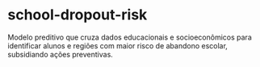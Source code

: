 # school-dropout-risk
Modelo preditivo que cruza dados educacionais e socioeconômicos para identificar alunos e regiões com maior risco de abandono escolar, subsidiando ações preventivas.
